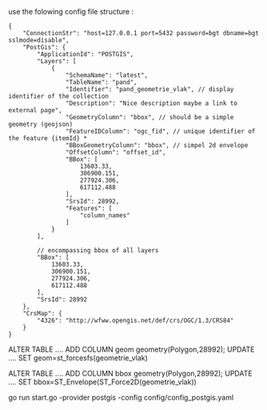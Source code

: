 
use the folowing config file structure :

```
{
    "ConnectionStr": "host=127.0.0.1 port=5432 password=bgt dbname=bgt sslmode=disable",
    "PostGis": {
        "ApplicationId": "POSTGIS",
        "Layers": [
            {
                "SchemaName": "latest",
                "TableName": "pand",
                "Identifier": "pand_geometrie_vlak", // display identifier of the collection
                "Description": "Nice description maybe a link to external page",
                "GeometryColumn": "bbox", // should be a simple geometry (geojson)
                "FeatureIDColumn": "ogc_fid", // unique identifier of the feature {itemId} *
                "BBoxGeometryColumn": "bbox", // simpel 2d envelope
                "OffsetColumn": "offset_id",
                "BBox": [
                    13603.33,
                    306900.151,
                    277924.306,
                    617112.488
                ],
                "SrsId": 28992,
                "Features": [
                    "column_names"
                ]
            }
        ],
        
        // encompassing bbox of all layers 
        "BBox": [
            13603.33,
            306900.151,
            277924.306,
            617112.488
        ],
        "SrsId": 28992
    },
    "CrsMap": {
        "4326": "http://wfww.opengis.net/def/crs/OGC/1.3/CRS84"
    }
}

```
ALTER TABLE .... ADD COLUMN geom geometry(Polygon,28992);
UPDATE .... SET geom=st_forcesfs(geometrie_vlak)

ALTER TABLE .... ADD COLUMN bbox geometry(Polygon,28992);
UPDATE .... SET bbox=ST_Envelope(ST_Force2D(geometrie_vlak))


go run start.go -provider postgis -config config/config_postgis.yaml